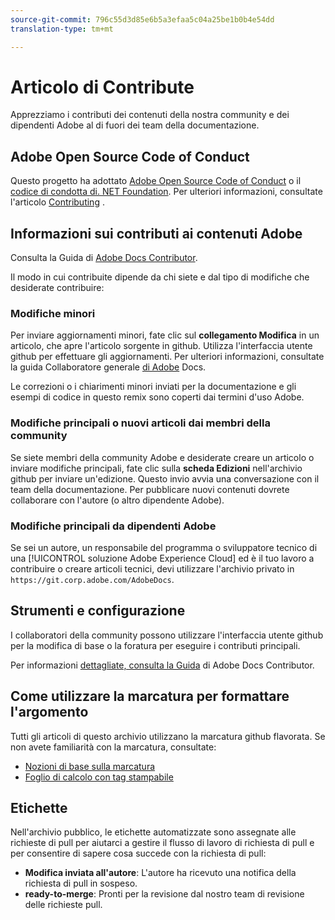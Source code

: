 ```yaml
---
source-git-commit: 796c55d3d85e6b5a3efaa5c04a25be1b0b4e54dd
translation-type: tm+mt

---
```

# Articolo di Contribute

Apprezziamo i contributi dei contenuti della nostra community e dei dipendenti Adobe al di fuori dei team della documentazione.

## Adobe Open Source Code of Conduct

Questo progetto ha adottato [Adobe Open Source Code of Conduct](code-of-conduct.md) o il [codice di condotta di. NET Foundation](https://dotnetfoundation.org/code-of-conduct). Per ulteriori informazioni, consultate l'articolo [Contributing](contributing.md) .

## Informazioni sui contributi ai contenuti Adobe

Consulta la Guida di [Adobe Docs Contributor](https://docs.adobe.com/help/en/contributor/contributor-guide/introduction.html).

Il modo in cui contribuite dipende da chi siete e dal tipo di modifiche che desiderate contribuire:

### Modifiche minori

Per inviare aggiornamenti minori, fate clic sul **collegamento Modifica** in un articolo, che apre l'articolo sorgente in github. Utilizza l'interfaccia utente github per effettuare gli aggiornamenti. Per ulteriori informazioni, consultate la guida Collaboratore generale [di Adobe](https://docs.adobe.com/help/en/contributor/contributor-guide/introduction.html) Docs.

Le correzioni o i chiarimenti minori inviati per la documentazione e gli esempi di codice in questo remix sono coperti dai termini d'uso Adobe.

### Modifiche principali o nuovi articoli dai membri della community

Se siete membri della community Adobe e desiderate creare un articolo o inviare modifiche principali, fate clic sulla **scheda Edizioni** nell'archivio github per inviare un'edizione. Questo invio avvia una conversazione con il team della documentazione. Per pubblicare nuovi contenuti dovrete collaborare con l'autore (o altro dipendente Adobe).

<!--
If you submit a pull request with significant changes to documentation and code examples, you'll see a message in the pull request asking you to submit an online contribution license agreement (CLA). You must complete the online form before we can review your pull request.
-->

### Modifiche principali da dipendenti Adobe

Se sei un autore, un responsabile del programma o sviluppatore tecnico di una [!UICONTROL soluzione Adobe Experience Cloud] ed è il tuo lavoro a contribuire o creare articoli tecnici, devi utilizzare l'archivio privato in `https://git.corp.adobe.com/AdobeDocs`.

<!--Employees from other parts of the Adobe world should use the public repo for minor updates.-->

## Strumenti e configurazione

I collaboratori della community possono utilizzare l'interfaccia utente github per la modifica di base o la foratura per eseguire i contributi principali.

Per informazioni [dettagliate, consulta la Guida](https://docs.adobe.com/help/en/contributor/contributor-guide/introduction.html) di Adobe Docs Contributor.

## Come utilizzare la marcatura per formattare l'argomento

Tutti gli articoli di questo archivio utilizzano la marcatura github flavorata. Se non avete familiarità con la marcatura, consultate:

* [Nozioni di base sulla marcatura](https://help.github.com/articles/getting-started-with-writing-and-formatting-on-github/)
* [Foglio di calcolo con tag stampabile](https://guides.github.com/pdfs/markdown-cheatsheet-online.pdf)

## Etichette

Nell'archivio pubblico, le etichette automatizzate sono assegnate alle richieste di pull per aiutarci a gestire il flusso di lavoro di richiesta di pull e per consentire di sapere cosa succede con la richiesta di pull:

* **Modifica inviata all'autore**: L'autore ha ricevuto una notifica della richiesta di pull in sospeso.
* **ready-to-merge**: Pronti per la revisione dal nostro team di revisione delle richieste pull.

